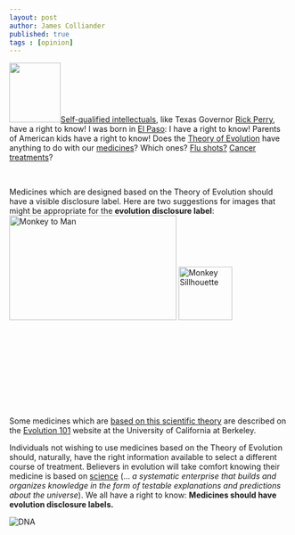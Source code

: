 ```yaml
---
layout: post
author: James Colliander
published: true
tags : [opinion]
---
```


<!-- -->

<a href="http://blog.math.toronto.edu/colliand/files/2011/08/Rick_Perry.jpg"><img class="alignleft size-full wp-image-406" src="http://blog.math.toronto.edu/colliand/files/2011/08/Rick_Perry.jpg" alt="" width="92" height="107" /></a><a href="http://www.youtube.com/watch?v=dj7spLBfMHY">Self-qualified intellectuals</a>, like Texas Governor <a href="http://en.wikipedia.org/wiki/Rick_Perry">Rick Perry</a>, have a right to know! I was  born in <a href="http://en.wikipedia.org/wiki/El_Paso,_Texas">El Paso</a>: I have a right to know! Parents of American kids have a right to know! Does the <a href="http://en.wikipedia.org/wiki/Evolution">Theory of Evolution</a> have anything to do with our <a href="http://en.wikipedia.org/wiki/Medecine">medicines</a>? Which ones? <a href="http://en.wikipedia.org/wiki/Evolution_of_Influenza">Flu shots?</a> <a href="http://en.wikipedia.org/wiki/Somatic_evolution_in_cancer">Cancer treatments</a>?

&nbsp;

Medicines which are designed based on the Theory of Evolution should have a visible disclosure label. Here are two suggestions for images that might be appropriate for the <strong>evolution disclosure label</strong>:
<img class="alignright" src="http://upload.wikimedia.org/wikipedia/commons/thumb/6/69/Human_evolution.svg/500px-Human_evolution.svg.png" alt="Monkey to Man" width="300" height="188" />
<img class="alignleft" src="http://t3.gstatic.com/images?q=tbn:ANd9GcTpmvy6s13-KhI3EFOjv_nnDkGskPkTbYrtzQrDPdTCNT0Jb4MI" alt="Monkey Sillhouette" width="96" height="96" />

&nbsp;

&nbsp;

&nbsp;

&nbsp;

&nbsp;

Some medicines which are <a href="http://en.wikipedia.org/wiki/Evolutionary_medicine">based on this scientific theory</a> are described on the <a href="http://evolution.berkeley.edu/evolibrary/article/0_0_0/medicine_01">Evolution 101</a> website at the University of California at Berkeley.

Individuals not wishing to use medicines based on the Theory of Evolution should, naturally, have the right information available to select a different course of treatment. Believers in evolution will take comfort knowing their medicine is based on <a href="http://en.wikipedia.org/wiki/Science">science</a> (… <em>a systematic enterprise that builds and organizes knowledge in the form of testable explanations and predictions about the universe</em>). We all have a right to know: <strong>Medicines should have evolution disclosure labels.</strong>

<strong> </strong><img src="http://upload.wikimedia.org/wikipedia/commons/8/81/ADN_animation.gif" alt="DNA" />